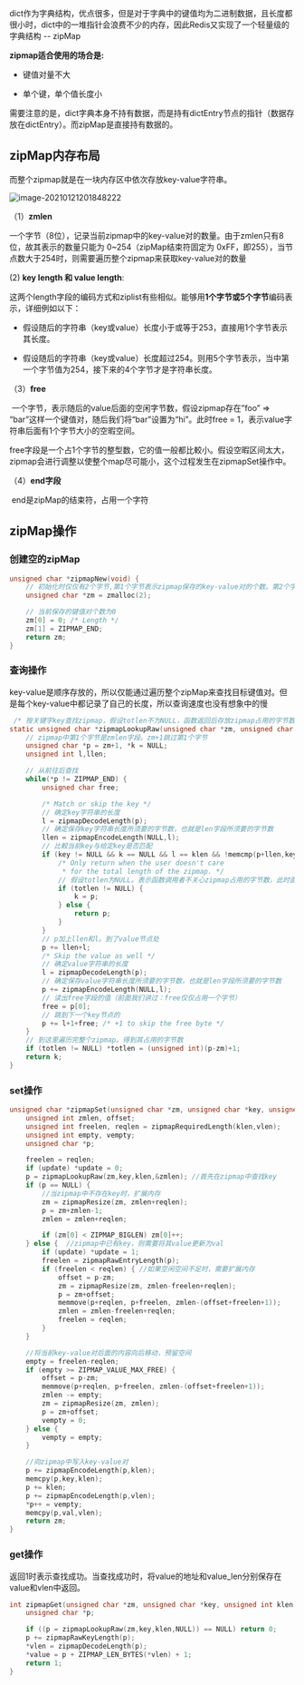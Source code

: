 dict作为字典结构，优点很多，但是对于字典中的键值均为二进制数据，且长度都很小时，dict中的一堆指针会浪费不少的内存，因此Redis又实现了一个轻量级的字典结构 -- zipMap



**zipmap适合使用的场合是:** 

- 键值对量不大

- 单个键，单个值长度小

需要注意的是，dict字典本身不持有数据，而是持有dictEntry节点的指针（数据存放在dictEntry）。而zipMap是直接持有数据的。

## zipMap内存布局

而整个zipmap就是在一块内存区中依次存放key-value字符串。

![image-20210121201848222](https://gitee.com/Vanni/pic-bed/raw/master/img/image-20210121201848222.png)

（1）**zmlen**

​	 一个字节（8位），记录当前zipmap中的key-value对的数量。由于zmlen只有8位，故其表示的数量只能为 0~254（zipMap结束符固定为 0xFF，即255），当节点数大于254时，则需要遍历整个zipmap来获取key-value对的数量

(2) **key length 和 value length**:

​	这两个length字段的编码方式和ziplist有些相似。能够用**1个字节或5个字节**编码表示，详细例如以下：

- 假设随后的字符串（key或value）长度小于或等于253，直接用1个字节表示其长度。

- 假设随后的字符串（key或value）长度超过254。则用5个字节表示，当中第一个字节值为254，接下来的4个字节才是字符串长度。

（3）**free**

​		一个字节，表示随后的value后面的空闲字节数，假设zipmap存在”foo” => “bar”这样一个键值对，随后我们将“bar”设置为“hi”。此时free = 1，表示value字符串后面有1个字节大小的空暇空间。

​		free字段是一个占1个字节的整型数，它的值一般都比較小。假设空暇区间太大，zipmap会进行调整以使整个map尽可能小，这个过程发生在zipmapSet操作中。

（4）**end字段**

​		end是zipMap的结束符，占用一个字符

## zipMap操作



### 创建空的zipMap

```c
unsigned char *zipmapNew(void) {
    // 初始化时仅仅有2个字节,第1个字节表示zipmap保存的key-value对的个数。第2个字节为结尾符
    unsigned char *zm = zmalloc(2);

    // 当前保存的键值对个数为0
    zm[0] = 0; /* Length */
    zm[1] = ZIPMAP_END;
    return zm;
}
```

### 查询操作

key-value是顺序存放的，所以仅能通过遍历整个zipMap来查找目标键值对。但是每个key-value中都记录了自己的长度，所以查询速度也没有想象中的慢

```c
 /* 按关键字key查找zipmap，假设totlen不为NULL，函数返回后存放zipmap占用的字节数 */
static unsigned char *zipmapLookupRaw(unsigned char *zm, unsigned char *key, unsigned int klen, unsigned int *totlen) {
    // zipmap中第1个字节是zmlen字段。zm+1跳过第1个字节
    unsigned char *p = zm+1, *k = NULL;
    unsigned int l,llen;

    // 从前往后查找
    while(*p != ZIPMAP_END) {
        unsigned char free;

        /* Match or skip the key */
        // 确定key字符串的长度
        l = zipmapDecodeLength(p);
        // 确定保存key字符串长度所须要的字节数，也就是len字段所须要的字节数
        llen = zipmapEncodeLength(NULL,l);
        // 比較当前key与给定key是否匹配
        if (key != NULL && k == NULL && l == klen && !memcmp(p+llen,key,l)) {
            /* Only return when the user doesn't care
             * for the total length of the zipmap. */
            // 假设totlen为NULL。表示函数调用者不关心zipmap占用的字节数，此时直接返回p，否则先记录下p指针然后继续遍历
            if (totlen != NULL) {
                k = p;
            } else {
                return p;
            }
        }
        // p加上llen和l。到了value节点处
        p += llen+l;
        /* Skip the value as well */
        // 确定value字符串的长度
        l = zipmapDecodeLength(p);
        // 确定保存value字符串长度所须要的字节数，也就是len字段所须要的字节数
        p += zipmapEncodeLength(NULL,l);
        // 读出free字段的值（前面我们讲过：free仅仅占用一个字节）
        free = p[0];
        // 跳到下一个key节点的
        p += l+1+free; /* +1 to skip the free byte */
    }
    // 到这里遍历完整个zipmap。得到其占用的字节数
    if (totlen != NULL) *totlen = (unsigned int)(p-zm)+1;
    return k;
}
```

### set操作

```c
unsigned char *zipmapSet(unsigned char *zm, unsigned char *key, unsigned int klen, unsigned char *val, unsigned int vlen, int *update) {
    unsigned int zmlen, offset;
    unsigned int freelen, reqlen = zipmapRequiredLength(klen,vlen);
    unsigned int empty, vempty;
    unsigned char *p;

    freelen = reqlen;
    if (update) *update = 0;
    p = zipmapLookupRaw(zm,key,klen,&zmlen); //首先在zipmap中查找key
    if (p == NULL) {
        //当zipmap中不存在key时，扩展内存
        zm = zipmapResize(zm, zmlen+reqlen);
        p = zm+zmlen-1;
        zmlen = zmlen+reqlen;

        if (zm[0] < ZIPMAP_BIGLEN) zm[0]++;
    } else {  //zipmap中已有key，则需要将其value更新为val
        if (update) *update = 1;
        freelen = zipmapRawEntryLength(p);
        if (freelen < reqlen) { //如果空闲空间不足时，需要扩展内存
            offset = p-zm;
            zm = zipmapResize(zm, zmlen-freelen+reqlen);
            p = zm+offset;
            memmove(p+reqlen, p+freelen, zmlen-(offset+freelen+1));
            zmlen = zmlen-freelen+reqlen;
            freelen = reqlen;
        }
    }

    //将当前key-value对后面的内容向后移动，预留空间
    empty = freelen-reqlen;
    if (empty >= ZIPMAP_VALUE_MAX_FREE) { 
        offset = p-zm;
        memmove(p+reqlen, p+freelen, zmlen-(offset+freelen+1));
        zmlen -= empty;
        zm = zipmapResize(zm, zmlen);
        p = zm+offset;
        vempty = 0;
    } else {
        vempty = empty;
    }

    //向zipmap中写入key-value对
    p += zipmapEncodeLength(p,klen);
    memcpy(p,key,klen);
    p += klen;
    p += zipmapEncodeLength(p,vlen);
    *p++ = vempty;
    memcpy(p,val,vlen);
    return zm;
}
```

### get操作

返回1时表示查找成功。当查找成功时，将value的地址和value_len分别保存在value和vlen中返回。

```c
int zipmapGet(unsigned char *zm, unsigned char *key, unsigned int klen, unsigned char **value, unsigned int *vlen) {
    unsigned char *p;

    if ((p = zipmapLookupRaw(zm,key,klen,NULL)) == NULL) return 0;
    p += zipmapRawKeyLength(p);
    *vlen = zipmapDecodeLength(p);
    *value = p + ZIPMAP_LEN_BYTES(*vlen) + 1;
    return 1;
}
```